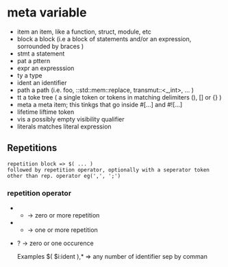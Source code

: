 # meta variable

- item
    an item, like a function, struct, module, etc
- block
    a block (i.e a block of statements and/or an expression, sorrounded by braces )
- stmt
    a statement
- pat
    a pttern
- expr
    an expresssion
- ty
    a type
- ident
    an identifier
- path
    a path (i.e. foo, ::std::mem::replace, transmut::<_,int>, ... )
- tt
    a toke tree ( a single token or tokens in matching delimiters (), [] or {} )
- meta
    a meta item; this tinkgs that go inside #[...] and #![...]
- lifetime
    liftime token
- vis
    a possibly empty visibility qualifier
- literals
    matches literal expression


## Repetitions
    repetition block => $( ... )
    followed by repetition operator, optionally with a seperator token other than rep. operator eg(',', ';')

### repetition operator
- *  -> zero or more repetition
- +  -> one or more repetition
- ?  -> zero or one occurence

    Examples
    $( $i:ident ),*     =>   any number of identifier sep by comman

